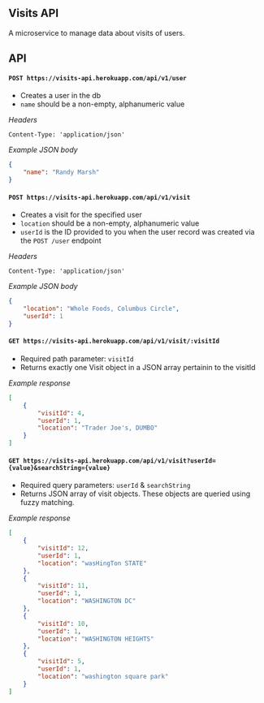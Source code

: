 ## Visits API

A microservice to manage data about visits of users.

## API

#### `POST https://visits-api.herokuapp.com/api/v1/user`
* Creates a user in the db
* `name` should be a non-empty, alphanumeric value

*Headers*
```
Content-Type: 'application/json'
```

*Example JSON body*
```json
{
	"name": "Randy Marsh"
}
```

#### `POST https://visits-api.herokuapp.com/api/v1/visit`
* Creates a visit for the specified user
* `location` should be a non-empty, alphanumeric value
* `userId` is the ID provided to you when the user record was created via the `POST /user` endpoint

*Headers*
```
Content-Type: 'application/json'
```

*Example JSON body*
```json
{
	"location": "Whole Foods, Columbus Circle",
	"userId": 1
}
```

#### `GET https://visits-api.herokuapp.com/api/v1/visit/:visitId`
* Required path parameter: `visitId`
* Returns exactly one Visit object in a JSON array pertainin to the visitId

*Example response*
```json
[
    {
        "visitId": 4,
        "userId": 1,
        "location": "Trader Joe's, DUMBO"
    }
]
```

#### `GET https://visits-api.herokuapp.com/api/v1/visit?userId={value}&searchString={value}`
* Required query parameters: `userId` & `searchString`
* Returns JSON array of visit objects. These objects are queried using fuzzy matching.

*Example response*
```json
[
    {
        "visitId": 12,
        "userId": 1,
        "location": "wasHingTon STATE"
    },
    {
        "visitId": 11,
        "userId": 1,
        "location": "WASHINGTON DC"
    },
    {
        "visitId": 10,
        "userId": 1,
        "location": "WASHINGTON HEIGHTS"
    },
    {
        "visitId": 5,
        "userId": 1,
        "location": "washington square park"
    }
]
```